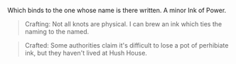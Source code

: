 Which binds to the one whose name is there written. A minor Ink of Power.

>Crafting:
> Not all knots are physical. I can brew an ink which ties the naming to the named. 

> Crafted:
> Some authorities claim it's difficult to lose a pot of perhibiate ink, but they haven't lived at Hush House.